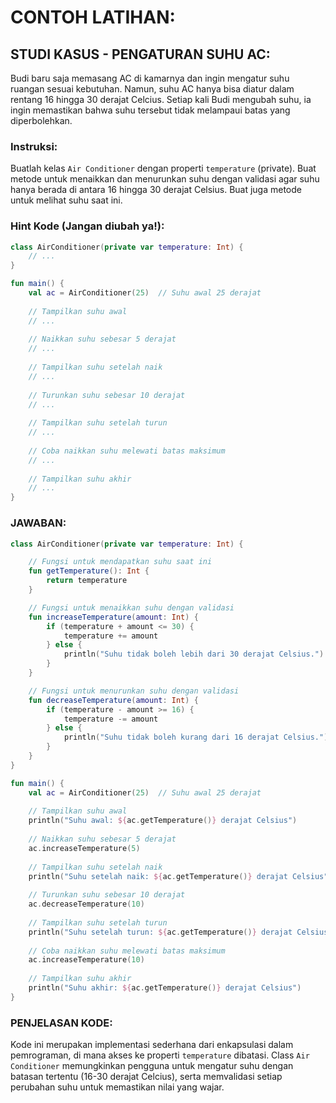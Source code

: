 
# CONTOH LATIHAN: 
## STUDI KASUS - PENGATURAN SUHU AC:

Budi baru saja memasang AC di kamarnya dan ingin mengatur suhu ruangan sesuai kebutuhan. Namun, suhu AC hanya bisa diatur dalam rentang 16 hingga 30 derajat Celcius. Setiap kali Budi mengubah suhu, ia ingin memastikan bahwa suhu tersebut tidak melampaui batas yang diperbolehkan.

### Instruksi: 
Buatlah kelas `Air Conditioner` dengan properti `temperature` (private). Buat metode untuk menaikkan dan menurunkan suhu dengan validasi agar suhu hanya berada di antara 16 hingga 30 derajat Celsius. Buat juga metode untuk melihat suhu saat ini.

### Hint Kode (Jangan diubah ya!):
```kotlin
class AirConditioner(private var temperature: Int) {
    // ...
}

fun main() {
    val ac = AirConditioner(25)  // Suhu awal 25 derajat
    
    // Tampilkan suhu awal
    // ...
    
    // Naikkan suhu sebesar 5 derajat
    // ...
    
    // Tampilkan suhu setelah naik
    // ...
    
    // Turunkan suhu sebesar 10 derajat
    // ...
    
    // Tampilkan suhu setelah turun
    // ...
    
    // Coba naikkan suhu melewati batas maksimum
    // ...
    
    // Tampilkan suhu akhir
    // ...
}
```

### JAWABAN:
```kotlin
class AirConditioner(private var temperature: Int) {

    // Fungsi untuk mendapatkan suhu saat ini
    fun getTemperature(): Int {
        return temperature
    }

    // Fungsi untuk menaikkan suhu dengan validasi
    fun increaseTemperature(amount: Int) {
        if (temperature + amount <= 30) {
            temperature += amount
        } else {
            println("Suhu tidak boleh lebih dari 30 derajat Celsius.")
        }
    }

    // Fungsi untuk menurunkan suhu dengan validasi
    fun decreaseTemperature(amount: Int) {
        if (temperature - amount >= 16) {
            temperature -= amount
        } else {
            println("Suhu tidak boleh kurang dari 16 derajat Celsius.")
        }
    }
}

fun main() {
    val ac = AirConditioner(25)  // Suhu awal 25 derajat
    
    // Tampilkan suhu awal
    println("Suhu awal: ${ac.getTemperature()} derajat Celsius")
    
    // Naikkan suhu sebesar 5 derajat
    ac.increaseTemperature(5)
    
    // Tampilkan suhu setelah naik
    println("Suhu setelah naik: ${ac.getTemperature()} derajat Celsius")
    
    // Turunkan suhu sebesar 10 derajat
    ac.decreaseTemperature(10)
    
    // Tampilkan suhu setelah turun
    println("Suhu setelah turun: ${ac.getTemperature()} derajat Celsius")
    
    // Coba naikkan suhu melewati batas maksimum
    ac.increaseTemperature(10)
    
    // Tampilkan suhu akhir
    println("Suhu akhir: ${ac.getTemperature()} derajat Celsius")
}
```

### PENJELASAN KODE:
Kode ini merupakan implementasi sederhana dari enkapsulasi dalam pemrograman, di mana akses ke properti `temperature` dibatasi. Class `Air Conditioner` memungkinkan pengguna untuk mengatur suhu dengan batasan tertentu (16-30 derajat Celcius), serta memvalidasi setiap perubahan suhu untuk memastikan nilai yang wajar.
